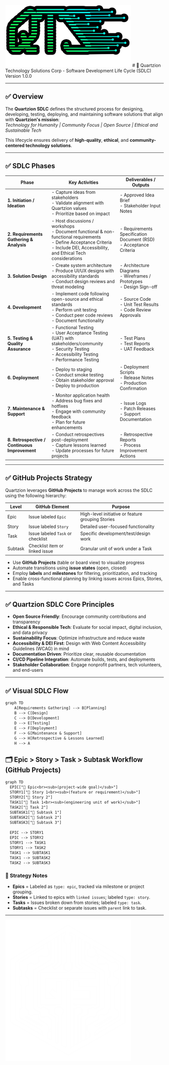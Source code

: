 <link rel="stylesheet" href="assets/css/style.css">
<img src="assets/images/QTS_L2.png" alt="Quartzion Logo" style="width:400px; height:auto;" />
# 📍 Quartzion Technology Solutions Corp - Software Development Life Cycle (SDLC) Version 1.0.0

---

## ✅ Overview

The **Quartzion SDLC** defines the structured process for designing, developing, testing, deploying, and maintaining software solutions that align with **Quartzion's mission**:  
*Technology for Humanity | Community Focus | Open Source | Ethical and Sustainable Tech*

This lifecycle ensures delivery of **high-quality**, **ethical**, and **community-centered technology solutions**.

---

## ✅ SDLC Phases

| **Phase** | **Key Activities** | **Deliverables / Outputs** |
|---|---|---|
| **1. Initiation / Ideation** | - Capture ideas from stakeholders<br>- Validate alignment with Quartzion values<br>- Prioritize based on impact | - Approved Idea Brief<br>- Stakeholder Input Notes |
| **2. Requirements Gathering & Analysis** | - Host discussions / workshops<br>- Document functional & non-functional requirements<br>- Define Acceptance Criteria<br>- Include DEI, Accessibility, and Ethical Tech considerations | - Requirements Specification Document (RSD)<br>- Acceptance Criteria |
| **3. Solution Design** | - Create system architecture<br>- Produce UI/UX designs with accessibility standards<br>- Conduct design reviews and threat modeling | - Architecture Diagrams<br>- Wireframes / Prototypes<br>- Design Sign-off |
| **4. Development** | - Implement code following open-source and ethical standards<br>- Perform unit testing<br>- Conduct peer code reviews<br>- Document functionality | - Source Code<br>- Unit Test Results<br>- Code Review Approvals |
| **5. Testing & Quality Assurance** | - Functional Testing<br>- User Acceptance Testing (UAT) with stakeholders/community<br>- Security Testing<br>- Accessibility Testing<br>- Performance Testing | - Test Plans<br>- Test Reports<br>- UAT Feedback |
| **6. Deployment** | - Deploy to staging<br>- Conduct smoke testing<br>- Obtain stakeholder approval<br>- Deploy to production | - Deployment Scripts<br>- Release Notes<br>- Production Confirmation |
| **7. Maintenance & Support** | - Monitor application health<br>- Address bug fixes and hotfixes<br>- Engage with community feedback<br>- Plan for future enhancements | - Issue Logs<br>- Patch Releases<br>- Support Documentation |
| **8. Retrospective / Continuous Improvement** | - Conduct retrospectives post-deployment<br>- Capture lessons learned<br>- Update processes for future projects | - Retrospective Reports<br>- Process Improvement Actions |

---

## ✅ GitHub Projects Strategy

Quartzion leverages **GitHub Projects** to manage work across the SDLC using the following hierarchy:

| **Level** | **GitHub Element**                | **Purpose**                                       |
| --------- | --------------------------------- | ------------------------------------------------- |
| Epic      | Issue labeled `Epic`              | High-level initiative or feature grouping Stories |
| Story     | Issue labeled `Story`             | Detailed user-focused functionality               |
| Task      | Issue labeled `Task` or checklist | Specific development/test/design work             |
| Subtask   | Checklist item or linked issue    | Granular unit of work under a Task                |

- Use **GitHub Projects** (table or board view) to visualize progress
- Automate transitions using **issue states** (open, closed)
- Employ **labels** and **milestones** for filtering, prioritization, and tracking
- Enable cross-functional planning by linking issues across Epics, Stories, and Tasks

---

## ✅ Quartzion SDLC Core Principles

- **Open Source Friendly**: Encourage community contributions and transparency
- **Ethical & Responsible Tech**: Evaluate for social impact, digital inclusion, and data privacy
- **Sustainability Focus**: Optimize infrastructure and reduce waste
- **Accessibility & DEI First**: Design with Web Content Accessibility Guidelines (WCAG) in mind
- **Documentation Driven**: Prioritize clear, reusable documentation
- **CI/CD Pipeline Integration**: Automate builds, tests, and deployments
- **Stakeholder Collaboration**: Engage nonprofit partners, tech volunteers, and end-users

---
## ✅ Visual SDLC Flow

```mermaid
graph TD
    A[Requirements Gathering] --> B[Planning]
    B --> C[Design]
    C --> D[Development]
    D --> E[Testing]
    E --> F[Deployment]
    F --> G[Maintenance & Support]
    G --> H[Retrospective & Lessons Learned]
    H --> A
```
## 🗂️ Epic > Story > Task > Subtask Workflow (GitHub Projects)

```mermaid
graph TD
  EPIC["📘 Epic<br><sub>(project-wide goal)</sub>"]
  STORY1["📗 Story 1<br><sub>(feature or requirement)</sub>"]
  STORY2["📗 Story 2"]
  TASK1["📒 Task 1<br><sub>(engineering unit of work)</sub>"]
  TASK2["📒 Task 2"]
  SUBTASK1["📝 Subtask 1"]
  SUBTASK2["📝 Subtask 2"]
  SUBTASK3["📝 Subtask 3"]

  EPIC --> STORY1
  EPIC --> STORY2
  STORY1 --> TASK1
  STORY1 --> TASK2
  TASK1 --> SUBTASK1
  TASK1 --> SUBTASK2
  TASK2 --> SUBTASK3
```

### 🔖 Strategy Notes
- **Epics** = Labeled as `type: epic`, tracked via milestone or project grouping.
- **Stories** = Linked to epics with `linked issues`; labeled `type: story`.
- **Tasks** = Issues broken down from stories; labeled `type: task`.
- **Subtasks** = Checklist or separate issues with `parent` link to task.

---
<img src="assets/images/QTS_L1.png" alt="Quartzion Logo" style="width:400px; height:auto;" /> 